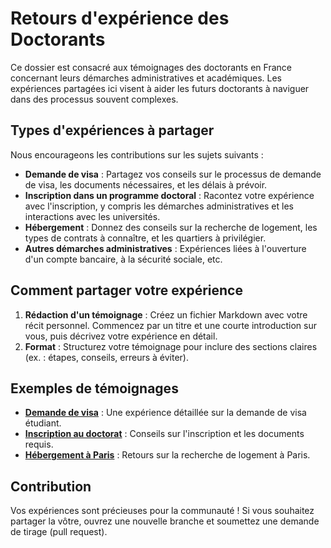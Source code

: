 # Retours d'expérience des Doctorants

Ce dossier est consacré aux témoignages des doctorants en France concernant leurs démarches administratives et académiques. Les expériences partagées ici visent à aider les futurs doctorants à naviguer dans des processus souvent complexes.

## Types d'expériences à partager

Nous encourageons les contributions sur les sujets suivants :

- **Demande de visa** : Partagez vos conseils sur le processus de demande de visa, les documents nécessaires, et les délais à prévoir.
- **Inscription dans un programme doctoral** : Racontez votre expérience avec l'inscription, y compris les démarches administratives et les interactions avec les universités.
- **Hébergement** : Donnez des conseils sur la recherche de logement, les types de contrats à connaître, et les quartiers à privilégier.
- **Autres démarches administratives** : Expériences liées à l'ouverture d'un compte bancaire, à la sécurité sociale, etc.

## Comment partager votre expérience

1. **Rédaction d'un témoignage** : Créez un fichier Markdown avec votre récit personnel. Commencez par un titre et une courte introduction sur vous, puis décrivez votre expérience en détail.
2. **Format** : Structurez votre témoignage pour inclure des sections claires (ex. : étapes, conseils, erreurs à éviter).

## Exemples de témoignages

- **[Demande de visa](chemin/vers/visa.md)** : Une expérience détaillée sur la demande de visa étudiant.
- **[Inscription au doctorat](chemin/vers/inscription.md)** : Conseils sur l'inscription et les documents requis.
- **[Hébergement à Paris](chemin/vers/hebergement.md)** : Retours sur la recherche de logement à Paris.

## Contribution

Vos expériences sont précieuses pour la communauté ! Si vous souhaitez partager la vôtre, ouvrez une nouvelle branche et soumettez une demande de tirage (pull request).
